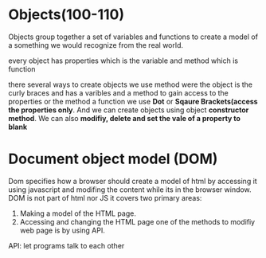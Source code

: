 # Objects(100-110)
Objects group together a set of variables and functions to create a model of a something we would recognize from the real world.

every object has properties which is the variable and method which is function

there several ways to create objects we use method were the object is the curly braces and has a varibles and a method to gain access to the properties or the method a function we use **Dot** or **Sqaure Brackets(access the properties only**. And we can create objects using object **constructor method**. We can also **modifiy, delete and set the vale of a property to blank**

# Document object model (DOM)
Dom specifies how a browser should create a model of html by accessing it using javascript and modifing the content while its in the browser window. DOM is not part of html nor JS it covers two primary areas:
1. Making a model of the HTML page.
2. Accessing and changing the HTML page one of the methods to modifiy web page is by using API.

API: let programs talk to each other
